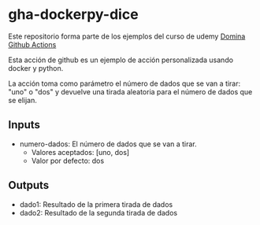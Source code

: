 # gha-dockerpy-dice
Este repositorio forma parte de los ejemplos del curso de udemy [Domina Github Actions](https://www.udemy.com/course/domina-github-actions/?referralCode=CBFBAF72C38BE758CFE1)

Esta acción de github es un ejemplo de acción personalizada usando docker y python.

La acción toma como parámetro el número de dados que se van a tirar: "uno" o "dos" y devuelve una tirada aleatoria para el número de dados que se elijan.

## Inputs
* numero-dados: El número de dados que se van a tirar.
    * Valores aceptados: [uno, dos]
    * Valor por defecto: dos

## Outputs
* dado1: Resultado de la primera tirada de dados
* dado2: Resultado de la segunda tirada de dados